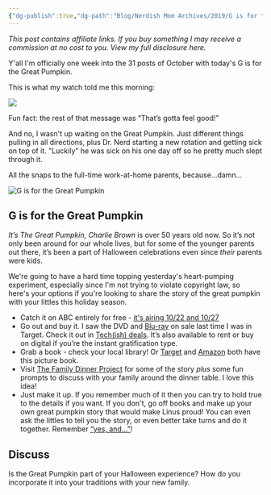 ```yaml
---
{"dg-publish":true,"dg-path":"Blog/Nerdish Mom Archives/2019/G is for the Great Pumpkin.md","permalink":"/blog/nerdish-mom-archives/2019/g-is-for-the-great-pumpkin/","title":"G is for the Great Pumpkin","tags":["books","halloween","movies"],"created":"","updated":""}
---
```



_This post contains affiliate links. If you buy something I may receive a commission at no cost to you. View my full disclosure here._

Y'all I'm officially one week into the 31 posts of October with today's G is for the Great Pumpkin. 

This is what my watch told me this morning:

![](https://lh3.googleusercontent.com/S0iNuGEhaMCThK0l1Mmq0xfu10x29bbELaYiMZAvGRCA79j7Lc0NT7q6jhqAw448h173ASPMko9WwFZWh6iiiCf0XYq6Eff6O1MyIKIarcF9iEvrBw1zgjPXrTGYMggVzie90jrw)

Fun fact: the rest of that message was “That’s gotta feel good!”

And no, I wasn't up waiting on the Great Pumpkin. Just different things pulling in all directions, plus Dr. Nerd starting a new rotation and getting sick on top of it. "Luckily" he was sick on his one day off so he pretty much slept through it. 

All the snaps to the full-time work-at-home parents, because...damn…

![G is for the Great Pumpkin](https://lh3.googleusercontent.com/f6tti-4medPog5wur2jsW6KZmmviFjTpFjXUL8qZbZHw6g-bRmPv6XqW0rV6uWGtlfvthEh2V9SS-t0SEooN-STolPfw2wK_HidzH8m3c2pUc7lr7a6wWiye0nX76SF4NrNac0Tu)

## G is for the Great Pumpkin

_It’s The Great Pumpkin, Charlie Brown_ is over 50 years old now. So it’s not only been around for our whole lives, but for some of the younger parents out there, it’s been a part of Halloween celebrations even since _their_ parents were kids.

We're going to have a hard time topping yesterday's heart-pumping experiment, especially since I'm not trying to violate copyright law, so here's your options if you're looking to share the story of the great pumpkin with your littles this holiday season. 

- Catch it on ABC entirely for free - [it's airing 10/22 and 10/27](https://www.townandcountrymag.com/leisure/arts-and-culture/a12825905/great-pumpkin-charlie-brown-air-date/) 
- Go out and buy it. I saw the DVD and [Blu-ray](https://www.target.com/p/it-s-the-great-pumpkin-charlie-brown-deluxe-edition-2-discs-blu-ray/-/A-12723135) on sale last time I was in Target. Check it out in [Tech(ish) deals](https://chaoticorganized.com/techish-deals/). It’s also available to rent or buy on digital if you’re the instant gratification type.
- Grab a book - check your local library! Or [Target](https://www.target.com/p/it-s-the-great-pumpkin-charlie-brown-peanuts-paperback-by-charles-m-schulz/-/A-17245118) and [Amazon](https://amzn.to/357jIAC) both have this picture book.
- Visit [The Family Dinner Project](https://thefamilydinnerproject.org/blog/conversation-of-the-week/the-great-pumpkin/) for some of the story _plus_ some fun prompts to discuss with your family around the dinner table. I love this idea!
- Just make it up. If you remember much of it then you can try to hold true to the details if you want. If you don't, go off books and make up your own great pumpkin story that would make Linus proud! You can even ask the littles to tell you the story, or even better take turns and do it together. Remember [“yes, and...”](https://en.wikipedia.org/wiki/Yes,_and...)!

## Discuss

Is the Great Pumpkin part of your Halloween experience? How do you incorporate it into your traditions with your new family.
